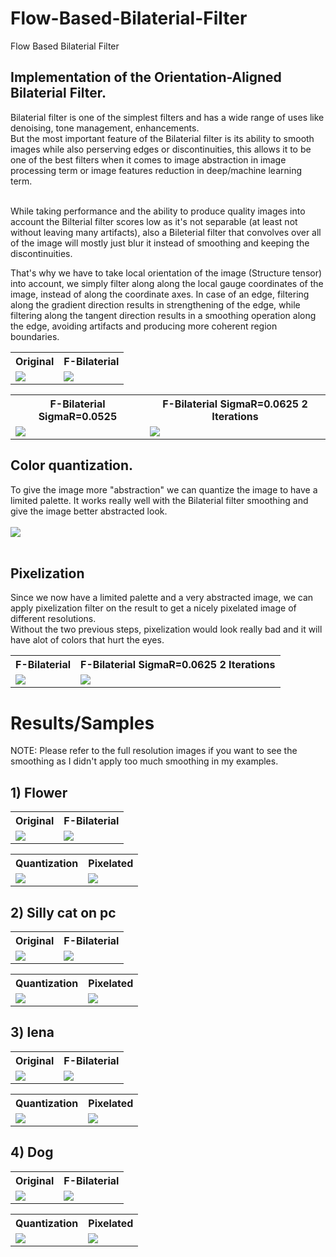 # Flow-Based-Bilaterial-Filter
 Flow Based Bilaterial Filter

## Implementation of the Orientation-Aligned Bilaterial Filter.
Bilaterial filter is one of the simplest filters and has a wide range of uses like denoising, tone management, enhancements. <br>
But the most important feature of the Bilaterial filter is its ability to smooth images while also perserving edges or discontinuities, this allows it to be one of the best filters when it comes to image abstraction in image processing term or image features reduction in deep/machine learning term. <br><br>

While taking performance and the ability to produce quality images into account the Bilterial filter scores low as it's not separable (at least not without leaving many artifacts), also a Bileterial filter that convolves over all of the image will mostly just blur it instead of smoothing and keeping the discontinuities. <br>

That's why we have to take local orientation of the image (Structure tensor) into account, we simply filter along  along the local gauge coordinates of the image, instead of along the coordinate axes. In case of an edge, filtering along the gradient direction results in strengthening of the edge, while filtering along the tangent direction results in a smoothing operation along the edge, avoiding artifacts and producing more coherent region boundaries.

<table>
  <tr>
    <th>Original</th>
    <th>F-Bilaterial</th>
  </tr>
  <tr>
    <td><img src="/results/Cat0/og.png"></td>
    <td><img src="/results/Cat0/flow.png"></td>
  </tr>
</table>

<table>
  <tr>
    <th>F-Bilaterial SigmaR=0.0525</th>
    <th>F-Bilaterial SigmaR=0.0625 2 Iterations</th>
  </tr>
  <tr>
    <td><img src="/results/Cat0/flow2.png"></td>
    <td><img src="/results/Cat0/flow3.png"></td>
  </tr>
</table>

## Color quantization.
To give the image more "abstraction" we can quantize the image to have a limited palette. It works really well with the Bilaterial filter smoothing and give the image better abstracted look.<br><br>
<img src="/results/Cat0/quant.png"><br><br>
## Pixelization
Since we now have a limited palette and a very abstracted image, we can apply pixelization filter on the result to get a nicely pixelated image of different resolutions.<br>
Without the two previous steps, pixelization would look really bad and it will have alot of colors that hurt the eyes.
<table>
  <tr>
    <th>F-Bilaterial</th>
    <th>F-Bilaterial SigmaR=0.0625 2 Iterations</th>
  </tr>
  <tr>
    <td><img src="/results/Cat0/pixel.png"></td>
    <td><img src="/results/Cat0/pixel3.png"></td>
  </tr>
</table>

# Results/Samples
NOTE: Please refer to the full resolution images if you want to see the smoothing as I didn't apply too much smoothing in my examples.
## 1) Flower
<table>
  <tr>
    <th>Original</th>
    <th>F-Bilaterial</th>
  </tr>
  <tr>
    <td><img src="/results/Flower/og.png"></td>
    <td><img src="/results/Flower/flow.png"></td>
  </tr>
</table>
<table>
  <tr>
    <th>Quantization</th>
    <th>Pixelated</th>
  </tr>
  <tr>
    <td><img src="/results/Flower/quant.png"></td>
    <td><img src="/results/Flower/pixel.png"></td>
  </tr>
</table>

## 2) Silly cat on pc
<table>
  <tr>
    <th>Original</th>
    <th>F-Bilaterial</th>
  </tr>
  <tr>
    <td><img src="/results/Cat/og.png"></td>
    <td><img src="/results/Cat/flow.png"></td>
  </tr>
</table>
<table>
  <tr>
    <th>Quantization</th>
    <th>Pixelated</th>
  </tr>
  <tr>
    <td><img src="/results/Cat/quant.png"></td>
    <td><img src="/results/Cat/pixel.png"></td>
  </tr>
</table>

## 3) lena
<table>
  <tr>
    <th>Original</th>
    <th>F-Bilaterial</th>
  </tr>
  <tr>
    <td><img src="/results/lena/og.png"></td>
    <td><img src="/results/lena/flow.png"></td>
  </tr>
</table>
<table>
  <tr>
    <th>Quantization</th>
    <th>Pixelated</th>
  </tr>
  <tr>
    <td><img src="/results/lena/quant.png"></td>
    <td><img src="/results/lena/pixel.png"></td>
  </tr>
</table>

## 4) Dog
<table>
  <tr>
    <th>Original</th>
    <th>F-Bilaterial</th>
  </tr>
  <tr>
    <td><img src="/results/Dog/og.png"></td>
    <td><img src="/results/Dog/flow.png"></td>
  </tr>
</table>
<table>
  <tr>
    <th>Quantization</th>
    <th>Pixelated</th>
  </tr>
  <tr>
    <td><img src="/results/Dog/quant.png"></td>
    <td><img src="/results/Dog/pixel.png"></td>
  </tr>
</table>

